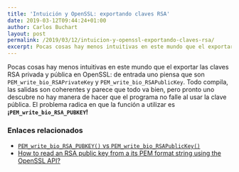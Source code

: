 ```yaml
---
title: 'Intuición y OpenSSL: exportando claves RSA'
date: 2019-03-12T09:44:24+01:00
author: Carlos Buchart
layout: post
permalink: /2019/03/12/intuicion-y-openssl-exportando-claves-rsa/
excerpt: Pocas cosas hay menos intuitivas en este mundo que el exportar las claves RSA privada y pública en OpenSSL. Veamos cómo hacerlo correctamente.
---
```

Pocas cosas hay menos intuitivas en este mundo que el exportar las claves RSA privada y pública en OpenSSL: de entrada uno piensa que son `PEM_write_bio_RSAPrivateKey` y `PEM_write_bio_RSAPublicKey`. Todo compila, las salidas son coherentes y parece que todo va bien, pero pronto uno descubre no hay manera de hacer que el programa no falle al usar la clave pública. El problema radica en que la función a utilizar es **¡`PEM_write_bio_RSA_PUBKEY`!**

### Enlaces relacionados

- [`PEM_write_bio_RSA_PUBKEY()` vs `PEM_write_bio_RSAPublicKey()`](https://dmiyakawa.blogspot.com/2013/03/pemwritebiorsapubkey-vs.html)
- [How to read an RSA public key from a its PEM format string using the OpenSSL API?](https://stackoverflow.com/a/42484452/1485885)
